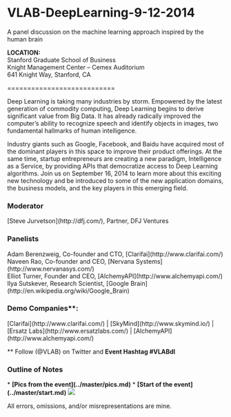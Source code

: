 VLAB-DeepLearning-9-12-2014
===========================

A panel discussion on the machine learning approach inspired by the human brain

<b>LOCATION:<br></b>
Stanford Graduate School of Business<br>
Knight Management Center – Cemex Auditorium<br>
641 Knight Way, Stanford, CA

===========================

Deep Learning is taking many industries by storm. Empowered by the latest generation of commodity computing, Deep Learning begins to derive significant value from Big Data. It has already radically improved the computer’s ability to recognize speech and identify objects in images, two fundamental hallmarks of human intelligence.

Industry giants such as Google, Facebook, and Baidu have acquired most of the dominant players in this space to improve their product offerings. At the same time, startup entrepreneurs are creating a new paradigm, Intelligence as a Service, by providing APIs that democratize access to Deep Learning algorithms. Join us on September 16, 2014 to learn more about this exciting new technology and be introduced to some of the new application domains, the business models, and the key players in this emerging field. 


<h3>Moderator</h3>
[Steve Jurvetson](http://dfj.com/), Partner, DFJ Ventures
 

<h3>Panelists</h3>
Adam Berenzweig, Co-founder and CTO, [Clarifai](http://www.clarifai.com/)<br>
Naveen Rao, Co-founder and CEO, [Nervana Systems](http://www.nervanasys.com/)<br>
Elliot Turner, Founder and CEO, [AlchemyAPI](http://www.alchemyapi.com/)<br>
Ilya Sutskever, Research Scientist, [Google Brain](http://en.wikipedia.org/wiki/Google_Brain)
 

<h3>Demo Companies**:</h3>
[Clarifai](http://www.clarifai.com/) | [SkyMind](http://www.skymind.io/) | [Ersatz Labs](http://www.ersatzlabs.com/) | [AlchemyAPI](http://www.alchemyapi.com/)

** Follow (@VLAB) on Twitter and <b>Event Hashtag #VLABdl</b>

<h3>Outline of Notes</h3>
* <b>[Pics from the event](../master/pics.md)</b>
* <b>[Start of the event](../master/start.md)</b>

<img src="https://www.vlab.org/wp-content/uploads/2014/08/banner-1.jpg">

All errors, omissions, and/or misrepresentations are mine.
 
